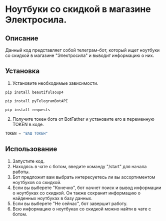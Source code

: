# Ноутбуки со скидкой в магазине Электросила.
## Описание

Данный код представляет собой телеграм-бот, который ищет ноутбуки со скидкой в магазине "Электросила" и выводит информацию о них.

## Установка
1. Установите необходимые зависимости.
```
pip install beautifulsoup4
```
```
pip install pyTelegramBotAPI
```
```
pip install requests
```
2. Получите токен бота от BotFather и установите его в переменную TOKEN в коде.
```python
TOKEN = "ВАШ ТОКЕН"
```
## Использование
1. Запустите код.
2. Находясь в чате с ботом, введите команду "/start" для начала работы.
3. Бот предложит вам выбрать интересуетесь ли вы ассортиментом ноутбуков со скидкой.
4. Если вы выберете "Конечно", бот начнет поиск и вывод информации о ноутбуках со скидкой. Он также сохранит информацию о найденных ноутбуках в базу данных.
5. Если вы выберете "Не сейчас", бот завершит работу.
6. Всю информацию о ноутбуках со скидкой можно найти в чате с ботом.
